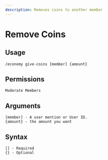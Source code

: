 ```yaml
---
description: Removes coins to another member
---
```


# Remove Coins

## Usage

```
/economy give-coins [member] {amount}
```

## **Permissions**

```
Moderate Members
```

## **Arguments**

```
[member] - A user mention or User ID.
{amount} - the amount you want
```

## Syntax

```
[] - Required
{} - Optional
```
